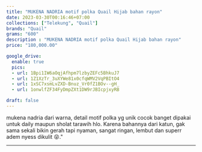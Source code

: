 ```yaml
---
title: "MUKENA NADRIA motif polka Quail Hijab bahan rayon"
date: 2023-03-30T00:16:46+07:00
collections: ["Telekung", "Quail"]
brands: "Quail"
grams: "600"
description : "MUKENA NADRIA motif polka Quail Hijab bahan rayon"
price: "180,000.00"

google_drive:
  enable: true
  pics:
  - url: 1Bpi1IW6aOqjAfhpm7lzbyZEFc5BhkuJ7
  - url: 1Z1XzTr_3uXYWe81x0cfqWMV2VqPBItO4
  - url: 1xSC7xsmLvZXD-Bnuz_Vr0fZ1BOv--gH_
  - url: 1onwlfZF34FyDmpZXt1DW9rJBIcpjxyRB

draft: false
---
```


mukena nadria dari warna, detail motif polka yg unik cocok banget dipakai untuk daily maupun sholat tarawih hlo. Karena bahannya dari katun, gak sama sekali bikin gerah tapi nyaman, sangat ringan, lembut dan superr adem nyess dikulit 😝."

-----------    
 
